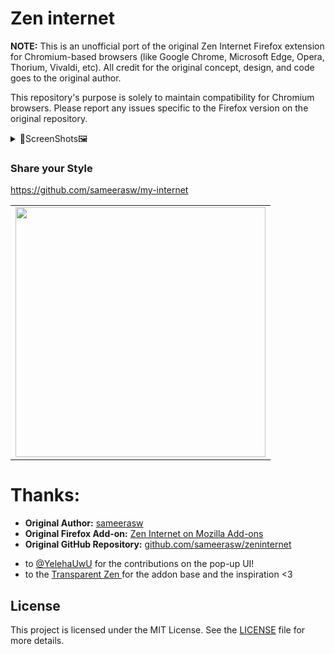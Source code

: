 # Zen internet

**NOTE:** This is an unofficial port of the original Zen Internet Firefox extension for Chromium-based browsers (like Google Chrome, Microsoft Edge, Opera, Thorium, Vivaldi, etc). All credit for the original concept, design, and code goes to the original author.


This repository's purpose is solely to maintain compatibility for Chromium browsers. Please report any issues specific to the Firefox version on the original repository.

<details>
  <summary>🌅ScreenShots🖼️</summary>

  <table>
    <tr>
      <td><img width="400" src="https://github.com/user-attachments/assets/3b34cb02-cc12-4750-bad0-e7c58229295d" /></td>
      <td><img width="400" src="https://github.com/user-attachments/assets/5a7040a2-a97f-4270-b4d1-a9714757de43" /></td>
    </tr>
    <tr>
      <td><img width="400" src="https://github.com/user-attachments/assets/37c84c6a-d4fb-44b0-b3d8-8adfca645731" /></td>
      <td><img width="400" src="https://github.com/user-attachments/assets/e24173c0-8ad4-42ed-aca3-cb1f34ee4e37" /></td>
    </tr>
    <tr>
      <td><img width="336" height="589" alt="image" src="https://github.com/user-attachments/assets/2b3f754a-ea64-4df5-9253-f95c80cf07a2" /></td>
      <td><img width="381" height="607" alt="image" src="https://github.com/user-attachments/assets/2f8d6390-f830-4774-9bbc-847f5d080243" />></td>
    </tr>
  </table>
</details>

### Share your Style
https://github.com/sameerasw/my-internet
  <table>
    <tr>
      <td><img width="400" src="https://github.com/user-attachments/assets/8eb7f1b7-8e40-4d17-8fae-97d026dfc1a0" /></td>
    </tr>
</table>


# Thanks:
*   **Original Author:** [sameerasw](https://www.sameerasw.com/)
*   **Original Firefox Add-on:** [Zen Internet on Mozilla Add-ons](https://addons.mozilla.org/en-US/firefox/addon/zen-internet/)
*   **Original GitHub Repository:** [github.com/sameerasw/zeninternet](https://github.com/sameerasw/zeninternet)
- to [@YelehaUwU](https://github.com/YelehaUwU) for the contributions on the pop-up UI!
- to the [Transparent Zen ](https://github.com/frostybiscuit/transparent-zen) for the addon base and the inspiration <3


## License

This project is licensed under the MIT License. See the [LICENSE](LICENSE) file for more details.
